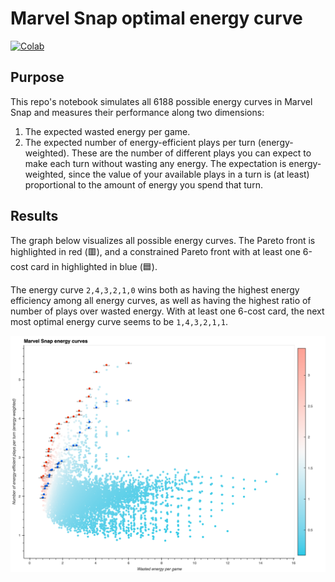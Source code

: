 # Marvel Snap optimal energy curve

[![Colab](https://colab.research.google.com/assets/colab-badge.svg)](https://colab.research.google.com/github/lsorber/marvel-snap-optimal-energy-curve/blob/main/marvel-snap-optimal-energy-curve.ipynb)

## Purpose

This repo's notebook simulates all 6188 possible energy curves in Marvel Snap and measures their performance along two dimensions:

1. The expected wasted energy per game.
2. The expected number of energy-efficient plays per turn (energy-weighted). These are the number of different plays you can expect to make each turn without wasting any energy. The expectation is energy-weighted, since the value of your available plays in a turn is (at least) proportional to the amount of energy you spend that turn.

## Results

The graph below visualizes all possible energy curves. The Pareto front is highlighted in red (🟥), and a constrained Pareto front with at least one 6-cost card in highlighted in blue (🟦).

The energy curve `2,4,3,2,1,0` wins both as having the highest energy efficiency among all energy curves, as well as having the highest ratio of number of plays over wasted energy. With at least one 6-cost card, the next most optimal energy curve seems to be `1,4,3,2,1,1`.

![Marvel Snap energy curves](marvel-snap-energy-curves.png)
